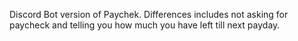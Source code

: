 Discord Bot version of Paychek. Differences includes not asking for paycheck and telling you how much you have left till next payday.

